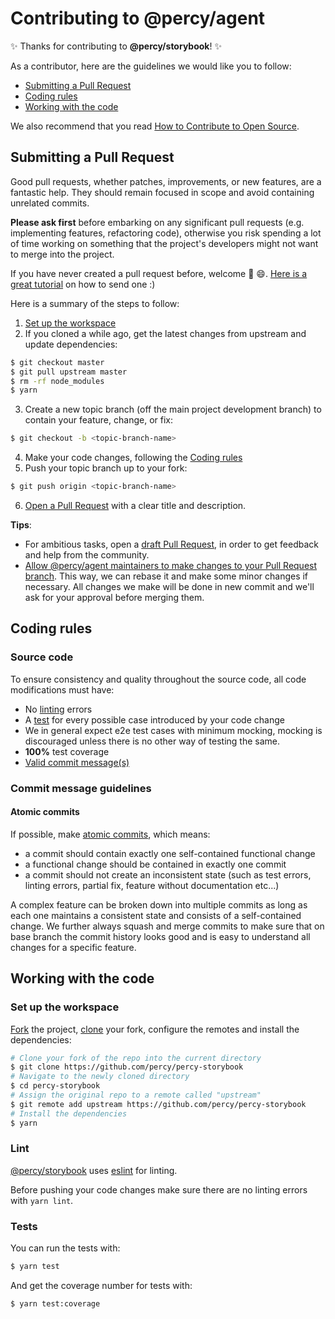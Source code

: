 # Contributing to @percy/agent

✨ Thanks for contributing to **@percy/storybook**! ✨

As a contributor, here are the guidelines we would like you to follow:
- [Submitting a Pull Request](#submitting-a-pull-request)
- [Coding rules](#coding-rules)
- [Working with the code](#working-with-the-code)

We also recommend that you read [How to Contribute to Open Source](https://opensource.guide/how-to-contribute).

## Submitting a Pull Request

Good pull requests, whether patches, improvements, or new features, are a fantastic help. They should remain focused in scope and avoid containing unrelated commits.

**Please ask first** before embarking on any significant pull requests (e.g. implementing features, refactoring code), otherwise you risk spending a lot of time working on something that the project's developers might not want to merge into the project.

If you have never created a pull request before, welcome 🎉 😄. [Here is a great tutorial](https://opensource.guide/how-to-contribute/#opening-a-pull-request) on how to send one :)

Here is a summary of the steps to follow:

1. [Set up the workspace](#set-up-the-workspace)
2. If you cloned a while ago, get the latest changes from upstream and update dependencies:
```bash
$ git checkout master
$ git pull upstream master
$ rm -rf node_modules
$ yarn
```
3. Create a new topic branch (off the main project development branch) to contain your feature, change, or fix:
```bash
$ git checkout -b <topic-branch-name>
```
4. Make your code changes, following the [Coding rules](#coding-rules)
5. Push your topic branch up to your fork:
```bash
$ git push origin <topic-branch-name>
```
6. [Open a Pull Request](https://help.github.com/articles/creating-a-pull-request/#creating-the-pull-request) with a clear title and description.

**Tips**:
- For ambitious tasks, open a [draft Pull Request](https://github.blog/2019-02-14-introducing-draft-pull-requests/), in order to get feedback and help from the community.
- [Allow @percy/agent maintainers to make changes to your Pull Request branch](https://help.github.com/articles/allowing-changes-to-a-pull-request-branch-created-from-a-fork). This way, we can rebase it and make some minor changes if necessary. All changes we make will be done in new commit and we'll ask for your approval before merging them.

## Coding rules

### Source code

To ensure consistency and quality throughout the source code, all code modifications must have:
- No [linting](#lint) errors
- A [test](#tests) for every possible case introduced by your code change 
- We in general expect e2e test cases with minimum mocking, mocking is discouraged unless there is no other way of testing the same.
- **100%** test coverage
- [Valid commit message(s)](#commit-message-guidelines)

### Commit message guidelines

#### Atomic commits

If possible, make [atomic commits](https://en.wikipedia.org/wiki/Atomic_commit), which means:
- a commit should contain exactly one self-contained functional change
- a functional change should be contained in exactly one commit
- a commit should not create an inconsistent state (such as test errors, linting errors, partial fix, feature without documentation etc...)

A complex feature can be broken down into multiple commits as long as each one maintains a consistent state and consists of a self-contained change. We further always squash and merge commits to make sure that on base branch the commit history looks good and is easy to understand all changes for a specific feature.

## Working with the code

### Set up the workspace

[Fork](https://guides.github.com/activities/forking/#fork) the project, [clone](https://guides.github.com/activities/forking/#clone) your fork, configure the remotes and install the dependencies:

```bash
# Clone your fork of the repo into the current directory
$ git clone https://github.com/percy/percy-storybook
# Navigate to the newly cloned directory
$ cd percy-storybook
# Assign the original repo to a remote called "upstream"
$ git remote add upstream https://github.com/percy/percy-storybook
# Install the dependencies
$ yarn
```

### Lint

[@percy/storybook](https://github.com/percy/percy-storybook) uses [eslint](https://github.com/eslint/eslint) for linting.

Before pushing your code changes make sure there are no linting errors with `yarn lint`.

### Tests

You can run the tests with:

```bash
$ yarn test
```

And get the coverage number for tests with:

```bash
$ yarn test:coverage
```

